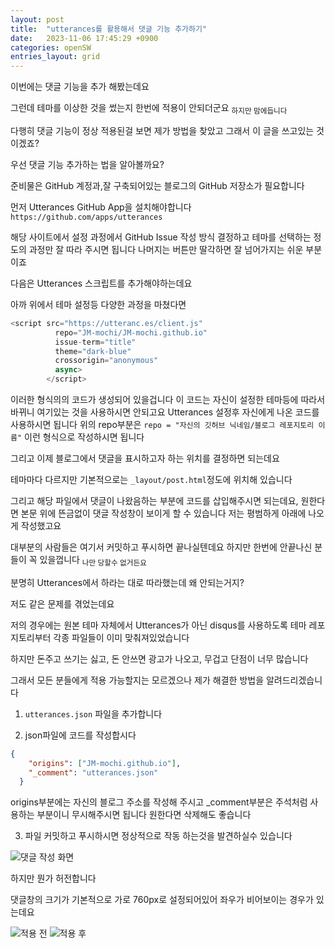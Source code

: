 ```yaml
---
layout: post
title:  "utterances를 활용해서 댓글 기능 추가하기"
date:   2023-11-06 17:45:29 +0900
categories: openSW
entries_layout: grid
---
```



이번에는 댓글 기능을 추가 해봤는데요

그런데 테마를 이상한 것을 썼는지 한번에 적용이 안되더군요
<sub>하지만 맘에듭니다</sub>


다행히 댓글 기능이 정상 적용된걸 보면 제가 방법을 찾았고 그래서 이 글을 쓰고있는 것이겠죠?

우선 댓글 기능 추가하는 법을 알아볼까요?

준비물은
GitHub 계정과,잘 구축되어있는 블로그의 GitHub 저장소가 필요합니다

먼저 Utterances GitHub App을 설치해야합니다
`https://github.com/apps/utterances`

해당 사이트에서 설정 과정에서 GitHub Issue 작성 방식 결정하고 테마를 선택하는 정도의 과정만 잘 따라 주시면 됩니다
나머지는 버튼만 딸각하면 잘 넘어가지는 쉬운 부분이죠

다음은 Utterances 스크립트를 추가해야하는데요

아까 위에서 테마 설정등 다양한 과정을 마쳤다면
```javascript
<script src="https://utteranc.es/client.js"
          repo="JM-mochi/JM-mochi.github.io"
          issue-term="title"
          theme="dark-blue"
          crossorigin="anonymous"
          async>
        </script>
```

이러한 형식의의 코드가 생성되어 있을겁니다
이 코드는 자신이 설정한 테마등에 따라서 바뀌니 여기있는 것을 사용하시면 안되고요
Utterances 설정후 자신에게 나온 코드를 사용하시면 됩니다
위의 repo부분은 `repo = "자신의 깃허브 닉네임/블로그 레포지토리 이름"` 이런 형식으로 작성하시면 됩니다

그리고 이제 블로그에서 댓글을 표시하고자 하는 위치를 결정하면 되는데요

테마마다 다르지만 기본적으로는 `_layout/post.html`정도에 위치해 있습니다

그리고 해당 파일에서 댓글이 나왔음하는 부분에 코드를 삽입해주시면 되는데요, 원한다면 본문 위에 뜬금없이 댓글 작성창이 보이게 할 수 있습니다 
저는 평범하게 아래에 나오게 작성했고요

대부분의 사람들은 여기서 커밋하고 푸시하면 끝나실텐데요
하지만 한번에 안끝나신 분들이 꼭 있을껍니다
<sub>나만 당할수 없거든요</sub>

분명히 Utterances에서 하라는 대로 따라했는데 왜 안되는거지? 

저도 같은 문제를 겪었는데요

저의 경우에는 원본 테마 자체에서 Utterances가 아닌 disqus를 사용하도록 테마 레포지토리부터 각종 파일들이 이미 맞춰져있었습니다

하지만 돈주고 쓰기는 싫고, 돈 안쓰면 광고가 나오고, 무겁고 단점이 너무 많습니다

그래서 모든 분들에게 적용 가능할지는 모르겠으나 제가 해결한 방법을 알려드리겠습니다

1. `utterances.json` 파일을 추가합니다

2. json파일에 코드를 작성합시다
```json
{
    "origins": ["JM-mochi.github.io"],
    "_comment": "utterances.json"
  }
```
origins부분에는 자신의 블로그 주소를 작성해 주시고
_comment부분은 주석처럼 사용하는 부분이니 무시해주시면 됩니다 원한다면 삭제해도 좋습니다

3. 파일 커밋하고 푸시하시면 정상적으로 작동 하는것을 발견하실수 있습니다

![댓글 작성 화면](_post/image.png)

하지만 뭔가 허전합니다

댓글창의 크기가 기본적으로 가로 760px로 설정되어있어 좌우가 비어보이는 경우가 있는데요



![적용 전](_post/image-1.png)
![적용 후](_post/image-2.png)